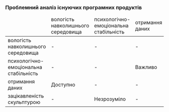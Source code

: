 ### Проблемний аналіз існуючих програмних продуктів

<table>
     <thead>
           <tr>
               <td></td>
               <td>вологість навколишнього середовища</td>
               <td>психологічно-емоціональна стабільність</td>
               <td>отримання даних</td>
               <td>Тип ліцензії</td>
               <td>Примітка</td>
           </tr>
     </thead>
     <tr>
           <td>вологість навколишнього середовища</td>
           <td>-</td>
           <td>-</td>
           <td>-</td>
           <td>Неактуально</td>
     </tr>
     <tr>
           <td>психологічно-емоціональна стабільність</td>
           <td>-</td>
           <td>-</td>
           <td>Важливо</td>
           <td>-</td>
     </tr>
     <tr>
           <td>отримання даних</td>
           <td>Доступно</td>
           <td>-</td>
           <td>-</td>
           <td>-</td>
     </tr>
     <tr>
           <td>зацікавленість скульптурою</td>
           <td>-</td>
           <td>Незрозуміло</td>
           <td>-</td>
           <td>-</td>
     </tr>
